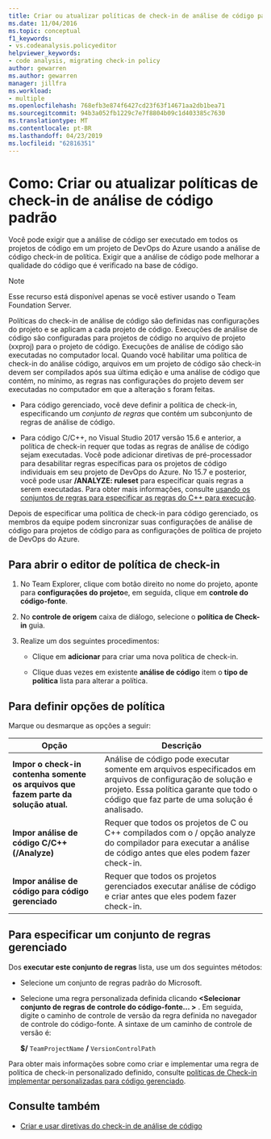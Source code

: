 ```yaml
---
title: Criar ou atualizar políticas de check-in de análise de código padrão
ms.date: 11/04/2016
ms.topic: conceptual
f1_keywords:
- vs.codeanalysis.policyeditor
helpviewer_keywords:
- code analysis, migrating check-in policy
author: gewarren
ms.author: gewarren
manager: jillfra
ms.workload:
- multiple
ms.openlocfilehash: 768efb3e874f6427cd23f63f14671aa2db1bea71
ms.sourcegitcommit: 94b3a052fb1229c7e7f8804b09c1d403385c7630
ms.translationtype: MT
ms.contentlocale: pt-BR
ms.lasthandoff: 04/23/2019
ms.locfileid: "62816351"
---
```

# <a name="how-to-create-or-update-standard-code-analysis-check-in-policies"></a>Como: Criar ou atualizar políticas de check-in de análise de código padrão

Você pode exigir que a análise de código ser executado em todos os projetos de código em um projeto de DevOps do Azure usando a análise de código check-in de política. Exigir que a análise de código pode melhorar a qualidade do código que é verificado na base de código.

> [!NOTE]
> Esse recurso está disponível apenas se você estiver usando o Team Foundation Server.

Políticas do check-in de análise de código são definidas nas configurações do projeto e se aplicam a cada projeto de código. Execuções de análise de código são configuradas para projetos de código no arquivo de projeto (xxproj) para o projeto de código. Execuções de análise de código são executadas no computador local. Quando você habilitar uma política de check-in do análise código, arquivos em um projeto de código são check-in devem ser compilados após sua última edição e uma análise de código que contém, no mínimo, as regras nas configurações do projeto devem ser executadas no computador em que a alteração s foram feitas.

- Para código gerenciado, você deve definir a política de check-in, especificando um *conjunto de regras* que contém um subconjunto de regras de análise de código.

- Para código C/C++, no Visual Studio 2017 versão 15.6 e anterior, a política de check-in requer que todas as regras de análise de código sejam executadas. Você pode adicionar diretivas de pré-processador para desabilitar regras específicas para os projetos de código individuais em seu projeto de DevOps do Azure. No 15.7 e posterior, você pode usar **/ANALYZE: ruleset** para especificar quais regras a serem executadas. Para obter mais informações, consulte [usando os conjuntos de regras para especificar as regras do C++ para execução](using-rule-sets-to-specify-the-cpp-rules-to-run.md).

Depois de especificar uma política de check-in para código gerenciado, os membros da equipe podem sincronizar suas configurações de análise de código para projetos de código para as configurações de política de projeto de DevOps do Azure.

## <a name="to-open-the-check-in-policy-editor"></a>Para abrir o editor de política de check-in

1. No Team Explorer, clique com botão direito no nome do projeto, aponte para **configurações do projeto**e, em seguida, clique em **controle do código-fonte**.

1. No **controle de origem** caixa de diálogo, selecione o **política de Check-in** guia.

1. Realize um dos seguintes procedimentos:

    - Clique em **adicionar** para criar uma nova política de check-in.

    - Clique duas vezes em existente **análise de código** item o **tipo de política** lista para alterar a política.

## <a name="to-set-policy-options"></a>Para definir opções de política

Marque ou desmarque as opções a seguir:

|Opção|Descrição|
|------------|-----------------|
|**Impor o check-in contenha somente os arquivos que fazem parte da solução atual.**|Análise de código pode executar somente em arquivos especificados em arquivos de configuração de solução e projeto. Essa política garante que todo o código que faz parte de uma solução é analisado.|
|**Impor análise de código C/C++ (/Analyze)**|Requer que todos os projetos de C ou C++ compilados com o / opção analyze do compilador para executar a análise de código antes que eles podem fazer check-in.|
|**Impor análise de código para código gerenciado**|Requer que todos os projetos gerenciados executar análise de código e criar antes que eles podem fazer check-in.|

## <a name="to-specify-a-managed-rule-set"></a>Para especificar um conjunto de regras gerenciado

Dos **executar este conjunto de regras** lista, use um dos seguintes métodos:

- Selecione um conjunto de regras padrão do Microsoft.

- Selecione uma regra personalizada definida clicando  **\<Selecionar conjunto de regras de controle do código-fonte... >** . Em seguida, digite o caminho de controle de versão da regra definida no navegador de controle do código-fonte. A sintaxe de um caminho de controle de versão é:

   **$/** `TeamProjectName` **/** `VersionControlPath`

Para obter mais informações sobre como criar e implementar uma regra de política de check-in personalizado definido, consulte [políticas de Check-in implementar personalizadas para código gerenciado](../code-quality/implementing-custom-code-analysis-check-in-policies-for-managed-code.md).

## <a name="see-also"></a>Consulte também

- [Criar e usar diretivas do check-in de análise de código](../code-quality/how-to-create-or-update-standard-code-analysis-check-in-policies.md)